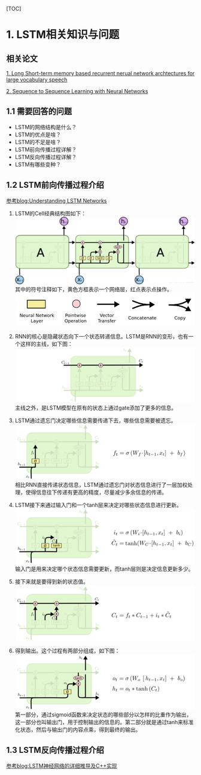 [TOC]

# 1. LSTM相关知识与问题

## 相关论文

[1. Long Short-term memory based recurrent nerual network archtectures for large vocabulary speech](RECOGNITIONhttps://arxiv.org/pdf/1402.1128v1.pdf)

[2. Sequence to Sequence Learning with Neural Networks](https://arxiv.org/abs/1409.3215)

## 1.1 需要回答的问题

- LSTM的网络结构是什么？
- LSTM的优点是啥？
- LSTM的不足是啥？
- LSTM前向传播过程详解？
- LSTM反向传播过程详解？
- LSTM有哪些变种？

## 1.2 LSTM前向传播过程介绍

[参考blog:Understanding LSTM Networks](http://colah.github.io/posts/2015-08-Understanding-LSTMs/)

1. LSTM的Cell经典结构图如下：
![lstm1](./images/lstm1.png)
其中的符号注释如下，黄色方框表示一个网络层，红点表示点操作。
![lstm2](./images/lstm2.png)

2. RNN的核心是隐藏状态向下一个状态转递信息。LSTM是RNN的变形，也有一个这样的主线，如下图：
![lstm-c-line](./images/LSTM3-C-line.png)
主线之外，是LSTM模型在原有的状态上通过gate添加了更多的信息。

3. LSTM通过遗忘门决定哪些信息需要传递下去，哪些信息需要被遗忘。
![lstm-focus-f](./images/LSTM3-focus-f.png)
相比RNN直接传递状态信息，LSTM通过遗忘门对状态信息进行了一层加权处理，使得信息往下传递有更高的精度，尽量减少多余信息的传递。

4. LSTM接下来通过输入门和一个tanh层来决定对哪些状态信息进行更新。
![LSTM3-focus-i](./images/LSTM3-focus-i.png)
输入门是用来决定哪个状态信息需要更新，而tanh层则是决定信息更新多少。

5. 接下来就是要得到新的状态值。
![LSTM3-focus-C](./images/LSTM3-focus-C.png)

6. 得到输出。这个过程有两部分组成，如下图：
![LSTM3-focus-o](./images/LSTM3-focus-o.png)
第一部分，通过sigmoid函数来决定状态的哪些部分以怎样的比重作为输出，这一部分也叫输出门，用于控制输出的信息的。第二部分就是通过tanh来标准化状态，然后与输出门的内容点乘，得到最终的输出。

## 1.3 LSTM反向传播过程介绍

[参考blog:LSTM神经网络的详细推导及C++实现](https://blog.csdn.net/u012319493/article/details/52802302)